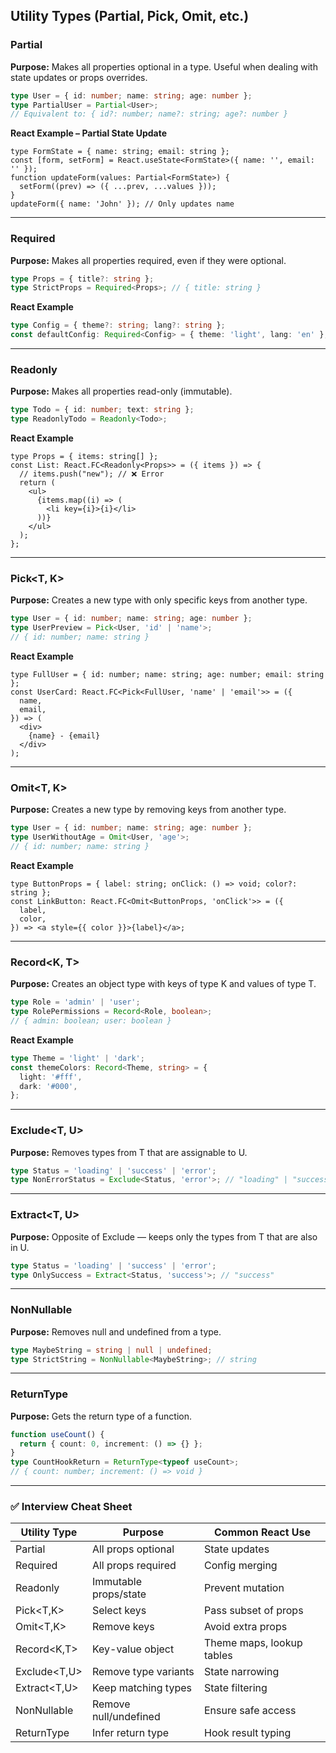 ## Utility Types (Partial, Pick, Omit, etc.)

### Partial<T>

**Purpose:** Makes all properties optional in a type. Useful when dealing with state updates or props overrides.

```ts
type User = { id: number; name: string; age: number };
type PartialUser = Partial<User>;
// Equivalent to: { id?: number; name?: string; age?: number }
```

**React Example – Partial State Update**

```tsx
type FormState = { name: string; email: string };
const [form, setForm] = React.useState<FormState>({ name: '', email: '' });
function updateForm(values: Partial<FormState>) {
  setForm((prev) => ({ ...prev, ...values }));
}
updateForm({ name: 'John' }); // Only updates name
```

---

### Required<T>

**Purpose:** Makes all properties required, even if they were optional.

```ts
type Props = { title?: string };
type StrictProps = Required<Props>; // { title: string }
```

**React Example**

```ts
type Config = { theme?: string; lang?: string };
const defaultConfig: Required<Config> = { theme: 'light', lang: 'en' };
```

---

### Readonly<T>

**Purpose:** Makes all properties read-only (immutable).

```ts
type Todo = { id: number; text: string };
type ReadonlyTodo = Readonly<Todo>;
```

**React Example**

```tsx
type Props = { items: string[] };
const List: React.FC<Readonly<Props>> = ({ items }) => {
  // items.push("new"); // ❌ Error
  return (
    <ul>
      {items.map((i) => (
        <li key={i}>{i}</li>
      ))}
    </ul>
  );
};
```

---

### Pick<T, K>

**Purpose:** Creates a new type with only specific keys from another type.

```ts
type User = { id: number; name: string; age: number };
type UserPreview = Pick<User, 'id' | 'name'>;
// { id: number; name: string }
```

**React Example**

```tsx
type FullUser = { id: number; name: string; age: number; email: string };
const UserCard: React.FC<Pick<FullUser, 'name' | 'email'>> = ({
  name,
  email,
}) => (
  <div>
    {name} - {email}
  </div>
);
```

---

### Omit<T, K>

**Purpose:** Creates a new type by removing keys from another type.

```ts
type User = { id: number; name: string; age: number };
type UserWithoutAge = Omit<User, 'age'>;
// { id: number; name: string }
```

**React Example**

```tsx
type ButtonProps = { label: string; onClick: () => void; color?: string };
const LinkButton: React.FC<Omit<ButtonProps, 'onClick'>> = ({
  label,
  color,
}) => <a style={{ color }}>{label}</a>;
```

---

### Record<K, T>

**Purpose:** Creates an object type with keys of type K and values of type T.

```ts
type Role = 'admin' | 'user';
type RolePermissions = Record<Role, boolean>;
// { admin: boolean; user: boolean }
```

**React Example**

```ts
type Theme = 'light' | 'dark';
const themeColors: Record<Theme, string> = {
  light: '#fff',
  dark: '#000',
};
```

---

### Exclude<T, U>

**Purpose:** Removes types from T that are assignable to U.

```ts
type Status = 'loading' | 'success' | 'error';
type NonErrorStatus = Exclude<Status, 'error'>; // "loading" | "success"
```

---

### Extract<T, U>

**Purpose:** Opposite of Exclude — keeps only the types from T that are also in U.

```ts
type Status = 'loading' | 'success' | 'error';
type OnlySuccess = Extract<Status, 'success'>; // "success"
```

---

### NonNullable<T>

**Purpose:** Removes null and undefined from a type.

```ts
type MaybeString = string | null | undefined;
type StrictString = NonNullable<MaybeString>; // string
```

---

### ReturnType<T>

**Purpose:** Gets the return type of a function.

```ts
function useCount() {
  return { count: 0, increment: () => {} };
}
type CountHookReturn = ReturnType<typeof useCount>;
// { count: number; increment: () => void }
```

---

### ✅ Interview Cheat Sheet

| Utility Type   | Purpose               | Common React Use          |
| -------------- | --------------------- | ------------------------- |
| Partial<T>     | All props optional    | State updates             |
| Required<T>    | All props required    | Config merging            |
| Readonly<T>    | Immutable props/state | Prevent mutation          |
| Pick<T,K>      | Select keys           | Pass subset of props      |
| Omit<T,K>      | Remove keys           | Avoid extra props         |
| Record<K,T>    | Key-value object      | Theme maps, lookup tables |
| Exclude<T,U>   | Remove type variants  | State narrowing           |
| Extract<T,U>   | Keep matching types   | State filtering           |
| NonNullable<T> | Remove null/undefined | Ensure safe access        |
| ReturnType<T>  | Infer return type     | Hook result typing        |

